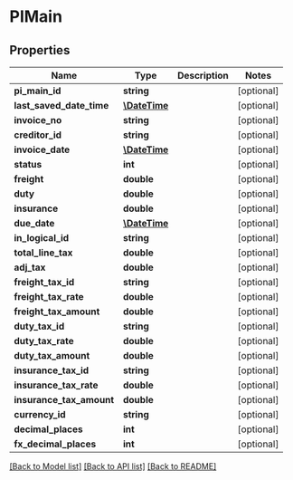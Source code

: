 # PIMain

## Properties
Name | Type | Description | Notes
------------ | ------------- | ------------- | -------------
**pi_main_id** | **string** |  | [optional] 
**last_saved_date_time** | [**\DateTime**](\DateTime.md) |  | [optional] 
**invoice_no** | **string** |  | [optional] 
**creditor_id** | **string** |  | [optional] 
**invoice_date** | [**\DateTime**](\DateTime.md) |  | [optional] 
**status** | **int** |  | [optional] 
**freight** | **double** |  | [optional] 
**duty** | **double** |  | [optional] 
**insurance** | **double** |  | [optional] 
**due_date** | [**\DateTime**](\DateTime.md) |  | [optional] 
**in_logical_id** | **string** |  | [optional] 
**total_line_tax** | **double** |  | [optional] 
**adj_tax** | **double** |  | [optional] 
**freight_tax_id** | **string** |  | [optional] 
**freight_tax_rate** | **double** |  | [optional] 
**freight_tax_amount** | **double** |  | [optional] 
**duty_tax_id** | **string** |  | [optional] 
**duty_tax_rate** | **double** |  | [optional] 
**duty_tax_amount** | **double** |  | [optional] 
**insurance_tax_id** | **string** |  | [optional] 
**insurance_tax_rate** | **double** |  | [optional] 
**insurance_tax_amount** | **double** |  | [optional] 
**currency_id** | **string** |  | [optional] 
**decimal_places** | **int** |  | [optional] 
**fx_decimal_places** | **int** |  | [optional] 

[[Back to Model list]](../README.md#documentation-for-models) [[Back to API list]](../README.md#documentation-for-api-endpoints) [[Back to README]](../README.md)


